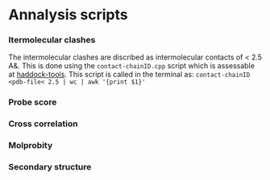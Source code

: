 # Annalysis scripts

### Itermolecular clashes
The intermolecular clashes are discribed as intermolecular contacts of < 2.5 A&.
This is done using the `contact-chainID.cpp` script which is assessable at [haddock-tools](https://github.com/haddocking/haddock-tools).
This script is called in the terminal as:
`contact-chainID <pdb-file< 2.5 | wc | awk '{print $1}'`


### Probe score

### Cross correlation

### Molprobity

### Secondary structure
